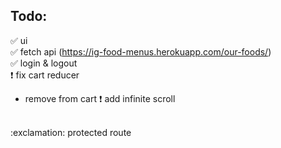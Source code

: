 ## Todo:

:white_check_mark: ui
<br>
:white_check_mark: fetch api (https://ig-food-menus.herokuapp.com/our-foods/)
<br>
:white_check_mark: login & logout
<br>
:exclamation: fix cart reducer
<br> 
- remove from cart
:exclamation: add infinite scroll
<br>
:exclamation: protected route
<br>


